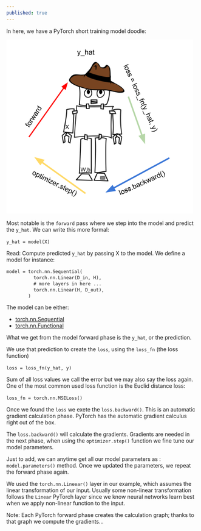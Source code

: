```yaml
---
published: true
---
```

In here, we have a PyTorch short training model doodle:

![train](https://raw.githubusercontent.com/dejanbatanjac/dejanbatanjac.github.io/master/images/train.png)

Most notable is the `forward` pass where we step into the model and predict the `y_hat`.
We can write this more formal:

`y_hat = model(X)`

Read: Compute predicted `y_hat` by passing X to the model.
We define a model for instance:

~~~
model = torch.nn.Sequential(
          torch.nn.Linear(D_in, H),
          # more layers in here ...
          torch.nn.Linear(H, D_out),
        )
~~~        
The model can be either:
* [torch.nn.Sequential](https://pytorch.org/docs/stable/nn.html#torch-nn-sequential)
* [torch.nn.Functional](https://pytorch.org/docs/stable/nn.html#torch-nn-functional)

What we get from the model forward phase is the `y_hat`, or the prediction.

We use that prediction to create the `loss`, using the `loss_fn` (the loss function)

`loss = loss_fn(y_hat, y)`

Sum of all loss values we call the error but we may also say the loss again.
One of the most common used loss function is the Euclid distance loss:

`loss_fn = torch.nn.MSELoss()`

Once we found the `loss` we exete the `loss.backward()`. This is an automatic gradient calculation phase. PyTorch has the automatic gradient calculus right out of the box. 

The `loss.backward()` will calculate the gradients. Gradients are needed in the next phase, when using the `optimizer.step()` function we fine tune our model parameters.

Just to add, we can anytime get all our model parameters as : `model.parameters()` method.
Once we updated the parameters, we repeat the forward phase again.

We used the `torch.nn.Lineear()` layer in our example, which assumes the linear transformation of our input. Usually some non-linear transformation follows the `Linear` PyTorch layer since we know neural networks learn best when we apply non-linear function to the input.

Note: Each PyTorch forward phase creates the calculation graph; thanks to that graph we compute the gradients...


